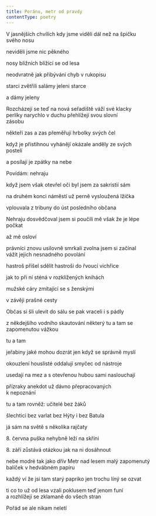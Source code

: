 ```yaml
---
title: Poránu, metr od pravdy
contentType: poetry
---
```


<section>

V jasnějších chvílích kdy jsme viděli dál než na špičku  
svého nosu

neviděli jsme nic pěkného

nosy bližních blížící se od lesa

neodvratně jak přibývání chyb v rukopisu

starci zvětřili salámy jeleni starce

a dámy jeleny

Rozcházejí se teď na nová seřadiště váží své klacky  
perlíky narychlo v duchu přehlížejí svou slovní  
zásobu

někteří zas a zas přeměřují hrbolky svých čel

když je přistihnou vyhánějí okázale anděly ze svých  
postelí

a posílají je zpátky na nebe

Povídám: nehraju

když jsem však otevřel oči byl jsem za sakristií sám

na druhém konci náměstí už perně vysloužená lžička

vplouvala z tribuny do úst posledního občana

Nehraju dosvědčoval jsem si poučili mě však že je lépe  
počkat

až mě osloví

právníci znovu usilovně smrkali zvolna jsem si začínal  
vážit jejich nesnadného povolání

hastroš přišel sdělit hastroši do řvoucí vichřice

jak to při ní sténá v rozklížených knihách

mužské cáry zmítající se s ženskými

v závěji prašné cesty

Občas si šli ulevit do sálu se pak vraceli i s pádly

z někdejšího vodního skautování některý tu a tam se  
zapomenutou vážkou

tu a tam

jeřabiny jaké mohou dozrát jen když se správně myslí

okouzlení houslisté oddalují smyčec od nástroje

usedají na mez a s otevřenou hubou sami naslouchají

přízraky anekdot už dávno přepracovaných  
k nepoznání

tu a tam rovněž: učitelé bez žáků

šlechtici bez varlat bez Hýty i bez Batula

já sám na světě s několika rajčaty

8\. června puška nehybně leží na skříni

8\. září zůstává otázkou jak na ni dosáhnout

nebe modré tak jako dřív Metr nad lesem malý zapomenutý  
balíček v hedvábném papíru

každý ví že jsi tam starý papriko jen trochu líný se ozvat

ti co to už od lesa vzali poklusem teď jenom funí  
a rozhlížejí se zklamaně do všech stran

Pořád se ale nikam neletí

</section>
